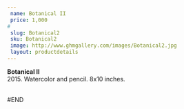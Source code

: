 ```yaml
---
 name: Botanical II
 price: 1,000
#
 slug: Botanical2
 sku: Botanical2
 image: http://www.ghmgallery.com/images/Botanical2.jpg
 layout: productdetails
---
```

<strong>Botanical II</strong><br />
 2015. Watercolor and pencil. 8x10 inches.<br />
 <br />
 
 
 
 
#END